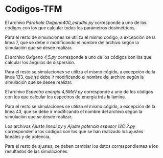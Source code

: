 # Codigos-TFM
El archivo *Párabola Oxígeno400_estudio.py* corresponde a uno de los códigos con los que calcular todos los parámetros dosimétricos

Para el resto de simulaciones se utiliza el mismo código, a excepción de la línea 7, que se debe ir modificando el nombre del archivo según la simulación que se desee realizar.

El archivo *Oxigeno 4,5.py* corresponde a uno de los códigos con los que calcular los ángulos de dispersión.

Para el resto se simulaciones se utiliza el mismo cógido, a excepción de la línea 133, que se debe ir modificando el nombre del archivo según la simulación que se desee realizar.

El archivo *Espectro energía 4,5MeV.py* corresponde a uno de los códigos con los que calcular los espectros de energía trás la lámina.

Para el resto se simulaciones se utiliza el mismo cógido, a excepción de la línea 43, que se debe ir modificando el nombre del archivo según la simulación que se desee realizar.

Los archivos *Ajuste lineal.py* y *Ajuste potencia espesor 12C 2.py* corresponden a los códigos con los que se han realizado los ajustes lineales y de potencia.

Para el resto de ajustes, se deben cambiar los datos correspondientes a los resultados de las simulaciones.
